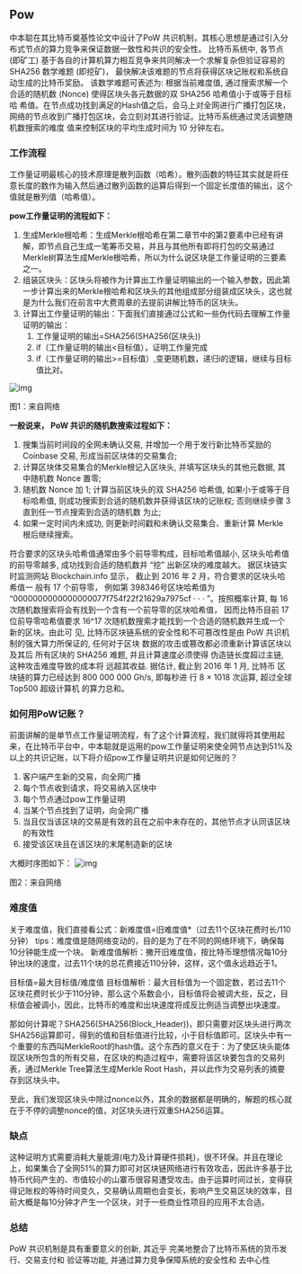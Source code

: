 ## **Pow**

 中本聪在其比特币奠基性论文中设计了PoW 共识机制，其核心思想是通过引入分布式节点的算力竞争来保证数据一致性和共识的安全性。 比特币系统中, 各节点 (即矿工) 基于各自的计算机算力相互竞争来共同解决一个求解复杂但验证容易的 SHA256 数学难题 (即挖矿)， 最快解决该难题的节点将获得区块记账权和系统自动生成的比特币奖励。 该数学难题可表述为: 根据当前难度值, 通过搜索求解一个合适的随机数 (Nonce) 使得区块头各元数据的双 SHA256 哈希值小于或等于目标哈 希值。在节点成功找到满足的Hash值之后，会马上对全网进行广播打包区块，网络的节点收到广播打包区块，会立刻对其进行验证。比特币系统通过灵活调整随机数搜索的难度 值来控制区块的平均生成时间为 10 分钟左右。

### 工作流程

工作量证明最核心的技术原理是散列函数（哈希）。散列函数的特征其实就是将任意长度的数作为输入然后通过散列函数的运算后得到一个固定长度值的输出，这个值就是散列值（哈希值）。

**pow工作量证明的流程如下：**

1. 生成Merkle根哈希：生成Merkle根哈希在第二章节中的第2要素中已经有讲解，即节点自己生成一笔筹币交易，并且与其他所有即将打包的交易通过Merkle树算法生成Merkle根哈希，所以为什么说区块是工作量证明的三要素之一。
2. 组装区块头：区块头将被作为计算出工作量证明输出的一个输入参数，因此第一步计算出来的Merkle根哈希和区块头的其他组成部分组装成区块头，这也就是为什么我们在前言中大费周章的去提前讲解比特币的区块头。
3. 计算出工作量证明的输出：下面我们直接通过公式和一些伪代码去理解工作量证明的输出： 
   1. 工作量证明的输出=SHA256(SHA256(区块头))
   2. if（工作量证明的输出<目标值），证明工作量完成
   3. if（工作量证明的输出>=目标值）,变更随机数，递归i的逻辑，继续与目标值比对。

![img](D:/blockchain_github/01.共识机制/imags/a1.png)

图1：来自网络 

**一般说来， PoW 共识的随机数搜索过程如下：**

1.  搜集当前时间段的全网未确认交易, 并增加一个用于发行新比特币奖励的 Coinbase 交易, 形成当前区块体的交易集合;
2.  计算区块体交易集合的Merkle根记入区块头, 并填写区块头的其他元数据, 其中随机数 Nonce 置零;
3.  随机数 Nonce 加 1; 计算当前区块头的双 SHA256 哈希值, 如果小于或等于目标哈希值, 则成功搜索到合适的随机数并获得该区块的记账权; 否则继续步骤 3 直到任一节点搜索到合适的随机数 为止;
4.  如果一定时间内未成功, 则更新时间戳和未确认交易集合、重新计算 Merkle 根后继续搜索。

符合要求的区块头哈希值通常由多个前导零构成，目标哈希值越小, 区块头哈希值的前导零越多, 成功找到合适的随机数并 “挖” 出新区块的难度越大。 据区块链实时监测网站 Blockchain.info 显示， 截止到 2016 年 2 月，符合要求的区块头哈希值一 般有 17 个前导零， 例如第 398346号区块哈希值为 “0000000000000000077f754f22f21629a7975cf · · · ”。按照概率计算, 每 16 次随机数搜索将会有找到一个含有一个前导零的区块哈希值， 因而比特币目前 17 位前导零哈希值要求 16^17 次随机数搜索才能找到一个合适的随机数并生成一个新的区块。由此可 见, 比特币区块链系统的安全性和不可篡改性是由 PoW 共识机制的强大算力所保证的, 任何对于区块 数据的攻击或篡改都必须重新计算该区块以及其后 所有区块的 SHA256 难题, 并且计算速度必须使得 伪造链长度超过主链, 这种攻击难度导致的成本将 远超其收益. 据估计, 截止到 2016 年 1 月, 比特币 区块链的算力已经达到 800 000 000 Gh/s, 即每秒进 行 8 × 1018 次运算, 超过全球 Top500 超级计算机 的算力总和。

###  如何用PoW记账？

前面讲解的是单节点工作量证明流程，有了这个计算流程，我们就得将其使用起来，在比特币平台中，中本聪就是运用的pow工作量证明来使全网节点达到51%及以上的共识记账，以下将介绍pow工作量证明共识是如何记账的？

1. 客户端产生新的交易，向全网广播
2. 每个节点收到请求，将交易纳入区块中
3. 每个节点通过pow工作量证明
4. 当某个节点找到了证明，向全网广播
5. 当且仅当该区块的交易是有效的且在之前中未存在的，其他节点才认同该区块的有效性
6. 接受该区块且在该区块的末尾制造新的区块

大概时序图如下：
 ![img](D:/blockchain_github/01.共识机制/imags/a2.png)​

图2：来自网络 

### 难度值

关于难度值，我们直接看公式：新难度值=旧难度值*（过去11个区块花费时长/110分钟）
 tips：难度值是随网络变动的，目的是为了在不同的网络环境下，确保每10分钟能生成一个块。
 新难度值解析：撇开旧难度值，按比特币理想情况每10分钟出块的速度，过去11个块的总花费接近110分钟，这样，这个值永远趋近于1。

目标值=最大目标值/难度值
 目标值解析：最大目标值为一个固定数，若过去11个区块花费时长少于110分钟，那么这个系数会小，目标值将会被调大些，反之，目标值会被调小，因此，比特币的难度和出块速度将成反比例适当调整出块速度。

那如何计算呢？SHA256(SHA256(Block_Header))，即只需要对区块头进行两次SHA256运算即可，得到的值和目标值进行比较，小于目标值即可。区块头中有一个重要的东西叫MerkleRoot的hash值。这个东西的意义在于：为了使区块头能体现区块所包含的所有交易，在区块的构造过程中，需要将该区块要包含的交易列表，通过Merkle Tree算法生成Merkle Root Hash，并以此作为交易列表的摘要存到区块头中。

至此，我们发现区块头中除过nonce以外，其余的数据都是明确的，解题的核心就在于不停的调整nonce的值，对区块头进行双重SHA256运算。

### 缺点

这种证明方式需要消耗大量能源(电力及计算硬件损耗)，很不环保。并且在理论上，如果集合了全网51%的算力即可对区块链网络进行有效攻击，因此许多基于比特币代码产生的、市值较小的山寨币很容易遭受攻击。由于运算时间过长，变得获得记账权的等待时间变久，交易确认周期也会变长，影响产生交易区块的效率，目前大概是每10分钟才产生一个区块，对于一些商业性项目的应用不太合适。

### 总结

PoW 共识机制是具有重要意义的创新, 其近乎 完美地整合了比特币系统的货币发行、交易支付和 验证等功能, 并通过算力竞争保障系统的安全性和 去中心性